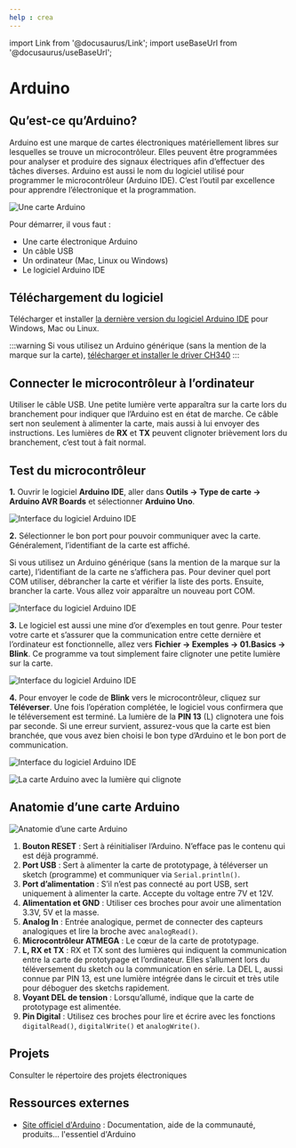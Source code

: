 ```yaml
---
help : crea
---
```


import Link from '@docusaurus/Link';
import useBaseUrl from '@docusaurus/useBaseUrl';

# Arduino 

## Qu’est-ce qu’Arduino?

Arduino est une marque de cartes électroniques matériellement libres sur lesquelles se trouve un microcontrôleur. Elles peuvent être programmées pour analyser et produire des signaux électriques afin d’effectuer des tâches diverses. Arduino est aussi le nom du logiciel utilisé pour programmer le microcontrôleur (Arduino IDE). C’est l’outil par excellence pour apprendre l’électronique et la programmation.

![Une carte Arduino](/img/docs/arduino_1.webp)

Pour démarrer, il vous faut :

- Une carte électronique Arduino
- Un câble USB
- Un ordinateur (Mac, Linux ou Windows)
- Le logiciel Arduino IDE

## Téléchargement du logiciel

Télécharger et installer [la dernière version du logiciel Arduino IDE](https://www.arduino.cc/en/software) pour Windows, Mac ou Linux.

:::warning
    Si vous utilisez un Arduino générique (sans la mention de la marque sur la carte), [télécharger et installer le driver CH340](http://www.wch-ic.com/downloads/CH341SER_ZIP.html)
:::


## Connecter le microcontrôleur à l’ordinateur

Utiliser le câble USB. Une petite lumière verte apparaîtra sur la carte lors du branchement pour indiquer que l’Arduino est en état de marche. Ce câble sert non seulement à alimenter la carte, mais aussi à lui envoyer des instructions. Les lumières de **RX** et **TX** peuvent clignoter brièvement lors du branchement, c’est tout à fait normal.

## Test du microcontrôleur

**1.** Ouvrir le logiciel **Arduino IDE**, aller dans **Outils → Type de carte → Arduino AVR Boards** et sélectionner **Arduino Uno**.

![Interface du logiciel Arduino IDE](/img/docs/arduino_2.webp)

**2.** Sélectionner le bon port pour pouvoir communiquer avec la carte. Généralement, l’identifiant de la carte est affiché.

Si vous utilisez un Arduino générique (sans la mention de la marque sur la carte), l’identifiant de la carte ne s’affichera pas. Pour deviner quel port COM utiliser, débrancher la carte et vérifier la liste des ports. Ensuite, brancher la carte. Vous allez voir apparaître un nouveau port COM.

![Interface du logiciel Arduino IDE](/img/docs/arduino_3.webp)

**3.** Le logiciel est aussi une mine d’or d’exemples en tout genre. Pour tester votre carte et s’assurer que la communication entre cette dernière et l’ordinateur est fonctionnelle, allez vers **Fichier → Exemples → 01.Basics → Blink**. Ce programme va tout simplement faire clignoter une petite lumière sur la carte.

![Interface du logiciel Arduino IDE](/img/docs/arduino_4.webp)

**4.** Pour envoyer le code de **Blink** vers le microcontrôleur, cliquez sur **Téléverser**. Une fois l’opération complétée, le logiciel vous confirmera que le téléversement est terminé. La lumière de la **PIN 13** (L) clignotera une fois par seconde. Si une erreur survient, assurez-vous que la carte est bien branchée, que vous avez bien choisi le bon type d’Arduino et le bon port de communication.

![Interface du logiciel Arduino IDE](/img/docs/arduino_5.webp)

![La carte Arduino avec la lumière qui clignote](/img/docs/arduino_6.webp)

## Anatomie d’une carte Arduino

![Anatomie d’une carte Arduino](/img/docs/arduino_7.webp)

1. **Bouton RESET** : Sert à réinitialiser l’Arduino. N’efface pas le contenu qui est déjà programmé.
2. **Port USB** : Sert à alimenter la carte de prototypage, à téléverser un sketch (programme) et communiquer via `Serial.println()`.
3. **Port d’alimentation** : S’il n’est pas connecté au port USB, sert uniquement à alimenter la carte. Accepte du voltage entre 7V et 12V.
4. **Alimentation et GND** : Utiliser ces broches pour avoir une alimentation 3.3V, 5V et la masse.
5. **Analog In** : Entrée analogique, permet de connecter des capteurs analogiques et lire la broche avec `analogRead()`.
6. **Microcontrôleur ATMEGA** : Le cœur de la carte de prototypage.
7. **L, RX et TX** : RX et TX sont des lumières qui indiquent la communication entre la carte de prototypage et l’ordinateur. Elles s’allument lors du téléversement du sketch ou la communication en série. La DEL L, aussi connue par PIN 13, est une lumière intégrée dans le circuit et très utile pour déboguer des sketchs rapidement.
8. **Voyant DEL de tension** : Lorsqu’allumé, indique que la carte de prototypage est alimentée.
9. **Pin Digital** : Utilisez ces broches pour lire et écrire avec les fonctions `digitalRead()`, `digitalWrite()` et `analogWrite()`.

## Projets

<Link to="https://studiobib.notion.site/20e3598e9e2881a1887eff3b4228fa3d?v=20e3598e9e2881f9906e000c62612636&source=copy_link" className="button button--primary">
  Consulter le répertoire des projets électroniques
</Link>

## Ressources externes

- [Site officiel d'Arduino](https://www.arduino.cc/) : Documentation, aide de la communauté, produits... l'essentiel d'Arduino